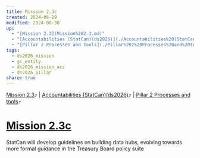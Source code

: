```yaml
---
title: Mission 2.3c
created: 2024-08-19
modified: 2024-08-30
up:
  - "[Mission 2.3](Mission%202.3.md)"
  - "[Accountabilities (StatCan)(ds2026)](./Accountabilities%20(StatCan)(ds2026).md)"
  - "[Pillar 2 Processes and tools](./Pillar%202%20Processes%20and%20tools.md)"
tags:
  - ds2026_mission
  - gc_entity
  - ds2026_mission_acc
  - ds2026_pillar
share: true
---
```

[Mission 2.3](Mission%202.3.md)⤴️ | [Accountabilities (StatCan)(ds2026)](./Accountabilities%20(StatCan)(ds2026).md)⤴️ | [Pillar 2 Processes and tools](./Pillar%202%20Processes%20and%20tools.md)⤴️
# [Mission 2.3c](Mission%202.3c.md)
StatCan will develop guidelines on building data hubs, evolving towards more formal guidance in the Treasury Board policy suite
